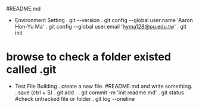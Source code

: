 #README.md

- Environment Setting
. git --version
. git config --global user.name 'Aaron Hon-Yu Ma'
. git config --global user.email 'hyma128@pu.edu.tw'
. git init
# browse to check a folder existed called .git

- Test File Building
. create a new file. #README.md and write something.
. save (ctrl + S)
. git add .
. git commit -m 'init readme.md'
. git status #check untracked file or folder
. git log --oneline
